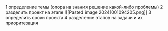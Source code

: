 1 определение темы (опора на знания решение какой-либо проблемы)
2 разделить проект на этапе 
 ![[Pasted image 20241001094205.png]]
3 определить  сроки проекта
4 разделение этапов на задачи и их приоритезация 
